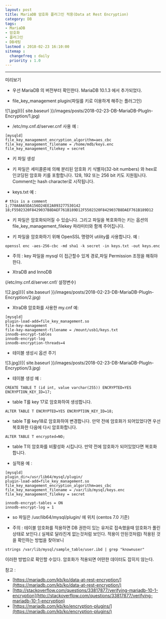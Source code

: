 ```yaml
---
layout: post
title: MariaDB 암호화 플러그인 적용(Data at Rest Encryption)
category: DB
tags:
- MariaDB
- 암호화
- 플러그인
- DB세팅
lastmod : 2018-02-23 16:10:00
sitemap :
  changefreq : daily
  priority : 1.0
---
```


***

미리보기

<!--미리보기-->

- 우선 MariaDB 의 버전부터 확인한다. MariaDB 10.1.3 에서 추가되었다.

- file_key_management plugin(파일를 키로 이용하게 해주는 플러그인)

![1.jpg]({{ site.baseurl }}/images/posts/2018-02-23-DB-MariaDB-PlugIn-Encryption/1.jpg)

 * /etc/my.cnf.d/server.cnf 사용 예 :

```
[mysqld]
file_key_management_encryption_algorithm=aes_cbc
file_key_management_filename = /home/mdb/keys.enc
file_key_management_filekey = secret
```

- 키 파일 생성

 * 키 파일은 세미콜론에 의해 분리된 암호화 키 식별자(32-bit numbers) 와 hex로 인코딩된 암호화 키를 포함합니다. 128, 192 또는 256 bit 키도 지원됩니다. Comment는 hash character로 시작됩니다.

 * keys.txt 예 :

```
# this is a comment
1;770A8A65DA156D24EE2A093277530142
18;F5502320F8429037B8DAEF761B189D12F5502320F8429037B8DAEF761B189D12
```

 * 키 파일은 암호화되어질 수 있습니다. 그리고 파일을 복호화하는 키는 옵션의 file_key_management_filekey 파라미터와 함께 주어집니다.



 * 키 파일을 암호화하기 위해 OpenSSL 명령어 utility를 사용합니다. 예 :


```
openssl enc -aes-256-cbc -md sha1 -k secret -in keys.txt -out keys.enc
```

* 주의 : key 파일을 mysql 이 접근할수 있게 경로,파일 Permission 조정을 해줘야한다.

- XtraDB and InnoDB

(/etc/my.cnf.d/server.cnf/ 설정변수)

![2.jpg]({{ site.baseurl }}/images/posts/2018-02-23-DB-MariaDB-PlugIn-Encryption/2.jpg)


* XtraDB 암호화를 사용한 my.cnf 예:

```
[mysqld]
plugin-load-add=file_key_management.so
file-key-management
file-key-management-filename = /mount/usb1/keys.txt
innodb-encrypt-tables
innodb-encrypt-log
innodb-encryption-threads=4
```

- 테이블 생성시 옵션 주기

![3.jpg]({{ site.baseurl }}/images/posts/2018-02-23-DB-MariaDB-PlugIn-Encryption/3.jpg)

* 테이블 생성 예 :

```
CREATE TABLE T (id int, value varchar(255)) ENCRYPTED=YES ENCRYPTION_KEY_ID=17;
```

- table T를 key 17로 암호화하여 생성합니다.

```
ALTER TABLE T ENCRYPTED=YES ENCRYPTION_KEY_ID=18;
```

- table T를 key18로 암호화하여 변경합니다. 만약 전에 암호화가 되어있었다면 우선 복호화한 다음에 다시 암호화합니다.

```
ALTER TABLE T encrypted=NO;
```

- table T의 암호화를 비활성화 시킵니다. 만약 전에 암호화가 되어있었다면 복호화합니다.

* 실적용 예 :

```
[mysqld]
plugin_dir=/usr/lib64/mysql/plugin/
plugin-load-add=file_key_management.so
file_key_management_encryption_algorithm=aes_cbc
file_key_management_filename = /var/lib/mysql/keys.enc
file_key_management_filekey = secret

innodb-encrypt-tables = ON
innodb-encrypt-log = 1
```

* so 파일은 /usr/lib64/mysql/plugin/ 에 위치 (centos 7.0 기준)

* 주의 : 테이블 암호화를 적용하면 DB 권한이 있는 유저로 접속했을때 암호화가 풀린상태로 보인다.( 실제로 달라진게 없는것처럼 보인다. 적용이 안된것처럼) 적용된 것을 확인하는 방법을 찾아보니

```
strings /var/lib/mysql/sample_table/user.ibd | grep "knownuser"
```

이러한 방법으로 확인할 수있다. 암호화가 적용되면 어떤한 데이터도 잡히지 않는다.

참고 : 
* [https://mariadb.com/kb/ko/data-at-rest-encryption/](https://mariadb.com/kb/ko/data-at-rest-encryption/)
* [http://stackoverflow.com/questions/33817877/verifying-mariadb-10-1-encryption](http://stackoverflow.com/questions/33817877/verifying-mariadb-10-1-encryption)
* [https://mariadb.com/kb/ko/encryption-plugins/](https://mariadb.com/kb/ko/encryption-plugins/)